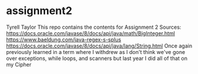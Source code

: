 # assignment2
Tyrell Taylor
This repo contains the contents for Assignment 2
Sources:
https://docs.oracle.com/javase/8/docs/api/java/math/BigInteger.html
https://www.baeldung.com/java-regex-s-splus
https://docs.oracle.com/javase/8/docs/api/java/lang/String.html
Once again previously learned in a term where I withdrew as I don't think we've gone over exceptions, while loops, and scanners but  last year I did all of that on my Cipher
